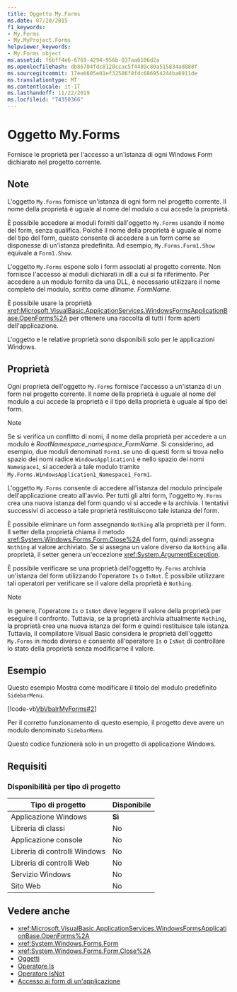 ```yaml
---
title: Oggetto My.Forms
ms.date: 07/20/2015
f1_keywords:
- My.Forms
- My.MyProject.Forms
helpviewer_keywords:
- My.Forms object
ms.assetid: f6bff4e6-6769-4294-956b-037aa6106d2a
ms.openlocfilehash: db86704fdc8120ccac5f4489c80a515834ad888f
ms.sourcegitcommit: 17ee6605e01ef32506f8fdc686954244ba6911de
ms.translationtype: MT
ms.contentlocale: it-IT
ms.lasthandoff: 11/22/2019
ms.locfileid: "74350366"
---
```

# <a name="myforms-object"></a>Oggetto My.Forms

Fornisce le proprietà per l'accesso a un'istanza di ogni Windows Form dichiarato nel progetto corrente.

## <a name="remarks"></a>Note

L'oggetto `My.Forms` fornisce un'istanza di ogni form nel progetto corrente. Il nome della proprietà è uguale al nome del modulo a cui accede la proprietà.

È possibile accedere ai moduli forniti dall'oggetto `My.Forms` usando il nome del form, senza qualifica. Poiché il nome della proprietà è uguale al nome del tipo del form, questo consente di accedere a un form come se disponesse di un'istanza predefinita. Ad esempio, `My.Forms.Form1.Show` equivale a `Form1.Show`.

L'oggetto `My.Forms` espone solo i form associati al progetto corrente. Non fornisce l'accesso ai moduli dichiarati in dll a cui si fa riferimento. Per accedere a un modulo fornito da una DLL, è necessario utilizzare il nome completo del modulo, scritto come *dllname*. *FormName*.

È possibile usare la proprietà <xref:Microsoft.VisualBasic.ApplicationServices.WindowsFormsApplicationBase.OpenForms%2A> per ottenere una raccolta di tutti i form aperti dell'applicazione.

L'oggetto e le relative proprietà sono disponibili solo per le applicazioni Windows.

## <a name="properties"></a>Proprietà

Ogni proprietà dell'oggetto `My.Forms` fornisce l'accesso a un'istanza di un form nel progetto corrente. Il nome della proprietà è uguale al nome del modulo a cui accede la proprietà e il tipo della proprietà è uguale al tipo del form.

> [!NOTE]
> Se si verifica un conflitto di nomi, il nome della proprietà per accedere a un modulo è *RootNamespace*_*namespace*\_*FormName*. Si considerino, ad esempio, due moduli denominati `Form1.`se uno di questi form si trova nello spazio dei nomi radice `WindowsApplication1` e nello spazio dei nomi `Namespace1`, si accederà a tale modulo tramite `My.Forms.WindowsApplication1_Namespace1_Form1`.

L'oggetto `My.Forms` consente di accedere all'istanza del modulo principale dell'applicazione creato all'avvio. Per tutti gli altri form, l'oggetto `My.Forms` crea una nuova istanza del form quando vi si accede e la archivia. I tentativi successivi di accesso a tale proprietà restituiscono tale istanza del form.

È possibile eliminare un form assegnando `Nothing` alla proprietà per il form. Il setter della proprietà chiama il metodo <xref:System.Windows.Forms.Form.Close%2A> del form, quindi assegna `Nothing` al valore archiviato. Se si assegna un valore diverso da `Nothing` alla proprietà, il setter genera un'eccezione <xref:System.ArgumentException>.

È possibile verificare se una proprietà dell'oggetto `My.Forms` archivia un'istanza del form utilizzando l'operatore `Is` o `IsNot`. È possibile utilizzare tali operatori per verificare se il valore della proprietà è `Nothing`.

> [!NOTE]
> In genere, l'operatore `Is` o `IsNot` deve leggere il valore della proprietà per eseguire il confronto. Tuttavia, se la proprietà archivia attualmente `Nothing`, la proprietà crea una nuova istanza del form e quindi restituisce tale istanza. Tuttavia, il compilatore Visual Basic considera le proprietà dell'oggetto `My.Forms` in modo diverso e consente all'operatore `Is` o `IsNot` di controllare lo stato della proprietà senza modificarne il valore.

## <a name="example"></a>Esempio

Questo esempio Mostra come modificare il titolo del modulo predefinito `SidebarMenu`.

[!code-vb[VbVbalrMyForms#2](~/samples/snippets/visualbasic/VS_Snippets_VBCSharp/VbVbalrMyForms/VB/Class1.vb#2)]

Per il corretto funzionamento di questo esempio, il progetto deve avere un modulo denominato `SidebarMenu`.

Questo codice funzionerà solo in un progetto di applicazione Windows.

## <a name="requirements"></a>Requisiti

### <a name="availability-by-project-type"></a>Disponibilità per tipo di progetto

|Tipo di progetto|Disponibile|
|---|---|
|Applicazione Windows|**Sì**|
|Libreria di classi|No|
|Applicazione console|No|
|Libreria di controlli Windows|No|
|Libreria di controlli Web|No|
|Servizio Windows|No|
|Sito Web|No|

## <a name="see-also"></a>Vedere anche

- <xref:Microsoft.VisualBasic.ApplicationServices.WindowsFormsApplicationBase.OpenForms%2A>
- <xref:System.Windows.Forms.Form>
- <xref:System.Windows.Forms.Form.Close%2A>
- [Oggetti](../../../visual-basic/language-reference/objects/index.md)
- [Operatore Is](../../../visual-basic/language-reference/operators/is-operator.md)
- [Operatore IsNot](../../../visual-basic/language-reference/operators/isnot-operator.md)
- [Accesso ai form di un'applicazione](../../../visual-basic/developing-apps/programming/accessing-application-forms.md)

